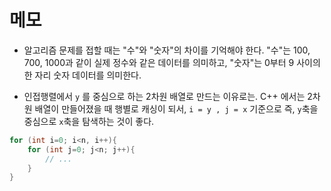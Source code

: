 # 메모

- 알고리즘 문제를 접할 때는 "수"와 "숫자"의 차이를 기억해야 한다. "수"는 100, 700, 1000과 같이 실제 정수와 같은 데이터를 의미하고, "숫자"는 0부터 9 사이의 한 자리 숫자 데이터를 의미한다.

- 인접행렬에서
  ``y`` 를 중심으로 하는 2차원 배열로 만드는 이유로는. C++ 에서는 2차원 배열이 만들어졌을 때 행별로 캐싱이 되서, 
``i = y , j = x`` 기준으로 즉, ``y``축을 중심으로 ``x``축을 탐색하는 것이 좋다.

```cpp
for (int i=0; i<n, i++){
	for (int j=0; j<n; j++){
    	// ...
    }
}
```
